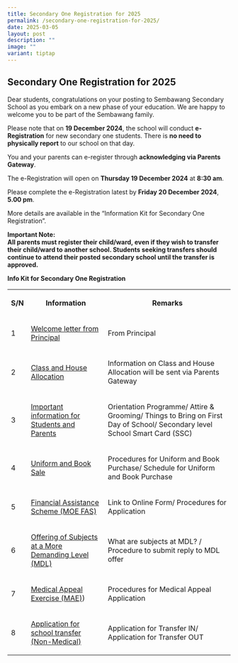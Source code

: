 ```yaml
---
title: Secondary One Registration for 2025
permalink: /secondary-one-registration-for-2025/
date: 2025-03-05
layout: post
description: ""
image: ""
variant: tiptap
---
```

<h2>Secondary One Registration for 2025</h2>
<p>Dear students, congratulations on your posting to Sembawang Secondary
School as you embark on a new phase of your education. We are happy to
welcome you to be part of the Sembawang family.</p>
<p>Please note that on&nbsp;<strong>19 December 2024</strong>, the school
will conduct&nbsp;<strong>e-Registration</strong>&nbsp;for new secondary
one students. There is <strong>no need to physically report</strong> to our
school on that day.</p>
<p>You and your parents can e-register through <strong>acknowledging via Parents Gateway</strong>.</p>
<p>The e-Registration will open on <strong>Thursday 19 December 2024</strong> at <strong>8:30 am</strong>.</p>
<p>Please complete the e-Registration latest by <strong>Friday 20 December 2024</strong>, <strong>5.00 pm</strong>.</p>
<p>More details are available in the “Information Kit for Secondary One Registration”.</p>
<p><strong>Important Note:</strong>
<br><strong>All parents must register their child/ward, even if they wish to transfer their child/ward to another school. Students seeking transfers should continue to attend their posted secondary school until the transfer is approved.</strong>
</p>
<p></p>
<p><strong>Info Kit for Secondary One Registration</strong>
</p>
<table style="minWidth: 75px">
<colgroup>
<col>
<col>
<col>
</colgroup>
<tbody>
<tr>
<th rowspan="1" colspan="1">
<p>S/N</p>
</th>
<th rowspan="1" colspan="1">
<p>Information</p>
</th>
<th rowspan="1" colspan="1">
<p>Remarks</p>
</th>
</tr>
<tr>
<td rowspan="1" colspan="1">
<p>1</p>
</td>
<td rowspan="1" colspan="1">
<p><a href="https://www.sembawangsec.moe.edu.sg/announcement/Secondary-One-Registration/welcome-letter/" rel="noopener noreferrer nofollow" target="_blank">Welcome letter from Principal</a>
</p>
</td>
<td rowspan="1" colspan="1">
<p>From Principal</p>
</td>
</tr>
<tr>
<td rowspan="1" colspan="1">
<p>2</p>
</td>
<td rowspan="1" colspan="1">
<p><a href="https://www.sembawangsec.moe.edu.sg/announcement/secondary-one-registration/class-and-house-allocation/" rel="noopener noreferrer nofollow" target="_blank">Class and House Allocation</a>
</p>
</td>
<td rowspan="1" colspan="1">
<p>Information on Class and House Allocation will be sent via Parents Gateway</p>
</td>
</tr>
<tr>
<td rowspan="1" colspan="1">
<p>3</p>
</td>
<td rowspan="1" colspan="1">
<p><a href="https://www.sembawangsec.moe.edu.sg/announcement/Secondary-One-Registration/important-information-for-students-and-parents/" rel="noopener noreferrer nofollow" target="_blank">Important information for Students and Parents</a>
</p>
</td>
<td rowspan="1" colspan="1">
<p>Orientation Programme/ Attire &amp; Grooming/ Things to Bring on First
Day of School/ Secondary level School Smart Card (SSC)</p>
</td>
</tr>
<tr>
<td rowspan="1" colspan="1">
<p>4</p>
</td>
<td rowspan="1" colspan="1">
<p><a href="https://www.sembawangsec.moe.edu.sg/announcement/Secondary-One-Registration/uniform-and-book-sale/" rel="noopener noreferrer nofollow" target="_blank">Uniform and Book Sale</a>
</p>
</td>
<td rowspan="1" colspan="1">
<p>Procedures for Uniform and Book Purchase/ Schedule for Uniform and Book
Purchase</p>
</td>
</tr>
<tr>
<td rowspan="1" colspan="1">
<p>5</p>
</td>
<td rowspan="1" colspan="1">
<p><a href="https://www.sembawangsec.moe.edu.sg/announcement/Secondary-One-Registration/financial-assistance-scheme-fas/" rel="noopener noreferrer nofollow" target="_blank">Financial Assistance Scheme (MOE FAS)</a>
</p>
</td>
<td rowspan="1" colspan="1">
<p>Link to Online Form/ Procedures for Application</p>
</td>
</tr>
<tr>
<td rowspan="1" colspan="1">
<p>6</p>
</td>
<td rowspan="1" colspan="1">
<p><a href="https://www.sembawangsec.moe.edu.sg/announcement/secondary-one-registration/offering-of-subjects-at-a-more-demanding-level/" rel="noopener noreferrer nofollow" target="_blank">Offering of Subjects at a More Demanding Level (MDL)</a>
</p>
</td>
<td rowspan="1" colspan="1">
<p>What are subjects at MDL? / Procedure to submit reply to MDL offer</p>
</td>
</tr>
<tr>
<td rowspan="1" colspan="1">
<p>7</p>
</td>
<td rowspan="1" colspan="1">
<p><a href="https://www.sembawangsec.moe.edu.sg/announcement/secondary-one-registration/medical-appeal-exercise/" rel="noopener noreferrer nofollow" target="_blank">Medical Appeal Exercise (MAE)</a>)</p>
</td>
<td rowspan="1" colspan="1">
<p>Procedures for Medical Appeal Application</p>
</td>
</tr>
<tr>
<td rowspan="1" colspan="1">
<p>8</p>
</td>
<td rowspan="1" colspan="1">
<p><a href="https://www.sembawangsec.moe.edu.sg/announcement/secondary-one-registration/application-for-school-transfer/" rel="noopener noreferrer nofollow" target="_blank">Application for school transfer (Non-Medical)</a>
</p>
</td>
<td rowspan="1" colspan="1">
<p>Application for Transfer IN/ Application for Transfer OUT</p>
</td>
</tr>
</tbody>
</table>
<p></p>